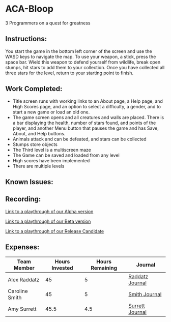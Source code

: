 # ACA-Bloop
3 Programmers on a quest for greatness

##  Instructions:
You start the game in the bottom left corner of the screen and use the WASD keys to navigate the map. To use your weapon, a stick, press the space bar. Wield this weapon to defend yourself from wildlife, break open stumps, hit stars to add them to your collection. Once you have collected all three stars for the level, return to your starting point to finish. 

## Work Completed:
* Title screen runs with working links to an About page, a Help page, and High Scores page, and an option to select a difficulty, a gender, and to start a new game or load an old one.
* The game screen opens and all creatures and walls are placed. There is a bar displaying the health, number of stars found, and points of the player, and another Menu button that pauses the game and has Save, About, and Help buttons.
* Animals attack and can be defeated, and stars can be collected
* Stumps store objects
* The Third level is a multiscreen maze
* The Game can be saved and loaded from any level
* High scores have been implemented 
* There are multiple levels

## Known Issues:

## Recording:
[Link to a playthrough of our Alpha version](https://tinyurl.com/team-2-alpha)

[Link to a playthrough of our Beta version](https://drive.google.com/open?id=1KcwiC_eocVph_SlbDjW_hDrSlr8vtS2j)

[Link to a playthrough of our Release Candidate](https://drive.google.com/file/d/19h5qtX23wmGLNxmPvrUlWjObDvwtbAl0/view?usp=sharing)

## Expenses:

|Team Member | Hours Invested | Hours Remaining | Journal |     
|------|--------------------|---------------------| ---------- |     
|Alex Raddatz  |45 | 5 | [Raddatz Journal](https://github.com/ACA-RSS/ACA-Bloop/wiki/Raddatz-Journal) |      
|Caroline Smith | 45 | 5 | [Smith Journal](https://github.com/ACA-RSS/ACA-Bloop/wiki/Smith-Journal) |         
|Amy Surrett | 45.5 | 4.5 | [Surrett Journal](https://github.com/ACA-RSS/ACA-Bloop/wiki/Surrett-Journal) |      
